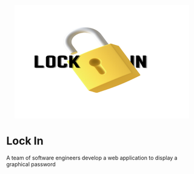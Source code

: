 <p align="center">
  <img width="460" height="300" src="https://github.com/CindCodes/Lock_In/blob/main/Logo/Light%20Lock.png">
</p>

# Lock In
A team of software engineers develop a web application to display a graphical password
